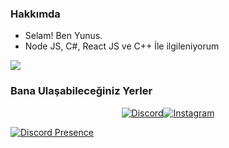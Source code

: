 <h3>Hakkımda</h3>

- Selam! Ben Yunus.
- Node JS, C#, React JS ve C++ İle ilgileniyorum
<img src="https://img.shields.io/badge/HTML-239120?style=for-the-badge&logo=html5&logoColor=white"/>
<h3>Bana Ulaşabileceğiniz Yerler</h3>
<div align="center"> <a href="https://discord.gg/miustra"><img src="https://img.shields.io/badge/Discord-7289DA?style=for-the-badge&logo=discord&logoColor=white" alt="Discord" /></a><a href="https://www.instagram.com/lostfxo/"><img src="https://img.shields.io/badge/Instagram-E4405F?style=for-the-badge&logo=instagram&logoColor=white" alt="Instagram" /></a></div>

[![Discord Presence](https://lanyard.cnrad.dev/api/881342328730714122)](https://discord.com/users/881342328730714122)
